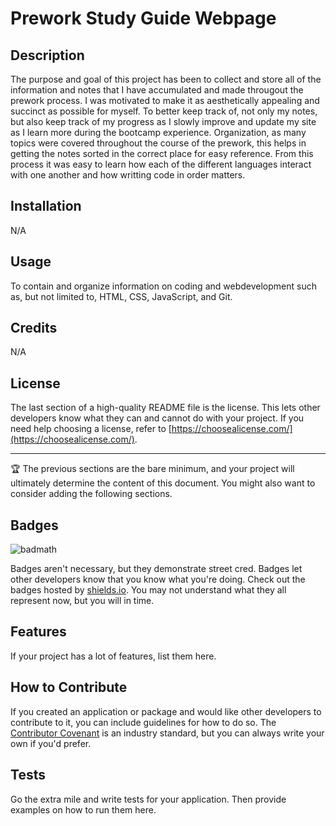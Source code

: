 # Prework Study Guide Webpage

## Description

The purpose and goal of this project has been to collect and store all of the information and notes that I have accumulated and made througout the prework process. I was motivated to make it as aesthetically appealing and succinct as possible for myself. To better keep track of, not only my notes, but also keep track of my progress as I slowly improve and update my site as I learn more during the bootcamp experience. Organization, as many topics were covered throughout the course of the prework, this helps in getting the notes sorted in the correct place for easy reference. From this process it was easy to learn how each of the different languages interact with one another and how writting code in order matters.


## Installation

N/A

## Usage

To contain and organize information on coding and webdevelopment such as, but not limited to, HTML, CSS, JavaScript, and Git.

## Credits

N/A

## License

The last section of a high-quality README file is the license. This lets other developers know what they can and cannot do with your project. If you need help choosing a license, refer to [https://choosealicense.com/](https://choosealicense.com/).

---

🏆 The previous sections are the bare minimum, and your project will ultimately determine the content of this document. You might also want to consider adding the following sections.

## Badges

![badmath](https://img.shields.io/github/languages/top/nielsenjared/badmath)

Badges aren't necessary, but they demonstrate street cred. Badges let other developers know that you know what you're doing. Check out the badges hosted by [shields.io](https://shields.io/). You may not understand what they all represent now, but you will in time.

## Features

If your project has a lot of features, list them here.

## How to Contribute

If you created an application or package and would like other developers to contribute to it, you can include guidelines for how to do so. The [Contributor Covenant](https://www.contributor-covenant.org/) is an industry standard, but you can always write your own if you'd prefer.

## Tests

Go the extra mile and write tests for your application. Then provide examples on how to run them here.